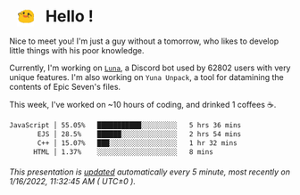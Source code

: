 <h1>   <img src="./spoink.gif" style="vertical-align:middle;" width="30px">   Hello ! </h1>

Nice to meet you! I'm just a guy without a tomorrow, who likes to develop little things with his poor knowledge.

Currently, I'm working on <a href='https://github.com/Asgarrrr/Luna'>`Luna`</a>, a Discord bot used by 62802 users with very unique features. I'm also working on `Yuna Unpack`, a tool for datamining the contents of Epic Seven's files.

This week, I've worked on ~10 hours of coding, and drinked 1 coffees ☕.

```
JavaScript │ 55.05%   ███████████░░░░░░░░░   5 hrs 36 mins
       EJS │ 28.5%    ██████░░░░░░░░░░░░░░   2 hrs 54 mins
       C++ │ 15.07%   ███░░░░░░░░░░░░░░░░░   1 hr 32 mins
      HTML │ 1.37%    ░░░░░░░░░░░░░░░░░░░░   8 mins
```

###### This presentation is [updated](https://github.com/Asgarrrr) automatically every 5 minute, most recently on 1/16/2022, 11:32:45 AM ( UTC±0 ).